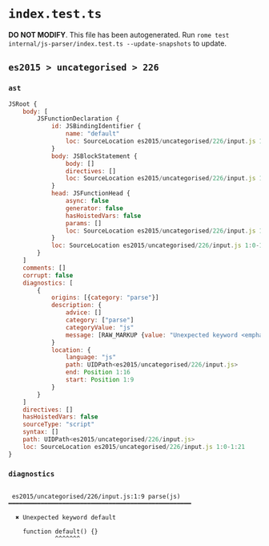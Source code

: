 # `index.test.ts`

**DO NOT MODIFY**. This file has been autogenerated. Run `rome test internal/js-parser/index.test.ts --update-snapshots` to update.

## `es2015 > uncategorised > 226`

### `ast`

```javascript
JSRoot {
	body: [
		JSFunctionDeclaration {
			id: JSBindingIdentifier {
				name: "default"
				loc: SourceLocation es2015/uncategorised/226/input.js 1:9-1:16 (default)
			}
			body: JSBlockStatement {
				body: []
				directives: []
				loc: SourceLocation es2015/uncategorised/226/input.js 1:19-1:21
			}
			head: JSFunctionHead {
				async: false
				generator: false
				hasHoistedVars: false
				params: []
				loc: SourceLocation es2015/uncategorised/226/input.js 1:16-1:18
			}
			loc: SourceLocation es2015/uncategorised/226/input.js 1:0-1:21
		}
	]
	comments: []
	corrupt: false
	diagnostics: [
		{
			origins: [{category: "parse"}]
			description: {
				advice: []
				category: ["parse"]
				categoryValue: "js"
				message: [RAW_MARKUP {value: "Unexpected keyword <emphasis>"}, "default", RAW_MARKUP {value: "</emphasis>"}]
			}
			location: {
				language: "js"
				path: UIDPath<es2015/uncategorised/226/input.js>
				end: Position 1:16
				start: Position 1:9
			}
		}
	]
	directives: []
	hasHoistedVars: false
	sourceType: "script"
	syntax: []
	path: UIDPath<es2015/uncategorised/226/input.js>
	loc: SourceLocation es2015/uncategorised/226/input.js 1:0-1:21
}
```

### `diagnostics`

```

 es2015/uncategorised/226/input.js:1:9 parse(js) ━━━━━━━━━━━━━━━━━━━━━━━━━━━━━━━━━━━━━━━━━━━━━━━━━━━

  ✖ Unexpected keyword default

    function default() {}
             ^^^^^^^


```
